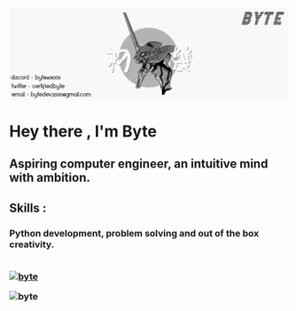 <img align="center" src="imgs/banner.jpg" alt="banner">

<h1 align="left"> Hey there , I'm Byte </h1>

<h2 align ="left">  Aspiring computer engineer, an intuitive mind with ambition. </h2>

<h2> Skills :
<h3> Python development, problem solving and out of the box creativity.
<br><br>

<p align="left">
<a href="https://www.python.org/" target="blank"><img align="center"
src="https://img.shields.io/badge/python-3670A0?style=for-the-badge&logo=python&logoColor=ffdd54"alt="byte" height="30">

<p align="left">
<a href="https://github.com/bytedevelopmentation.com/" target="blank"><img align="left"
src="https://github-readme-stats.vercel.app/api?username=bytedevelopmentation&show_icons=true&theme=dark"alt="byte" height="200">

